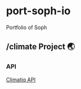 # port-soph-io

Portfolio of Soph

## /climate Project 🌏

### API

[Climatiq API](https://www.climatiq.io/docs)
